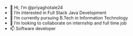 - 👋 Hi, I’m @priyaghotale24
- 👀 I’m interested in Full Stack Java Development
- 🌱 I’m currently pursuing B.Tech in Information Technology
- 💞️ I’m looking to collaborate on internship and full time job
- 📫 Software developer

<!---
priyaghotale24/priyaghotale24 is a ✨ special ✨ repository because its `README.md` (this file) appears on your GitHub profile.
You can click the Preview link to take a look at your changes.
--->
